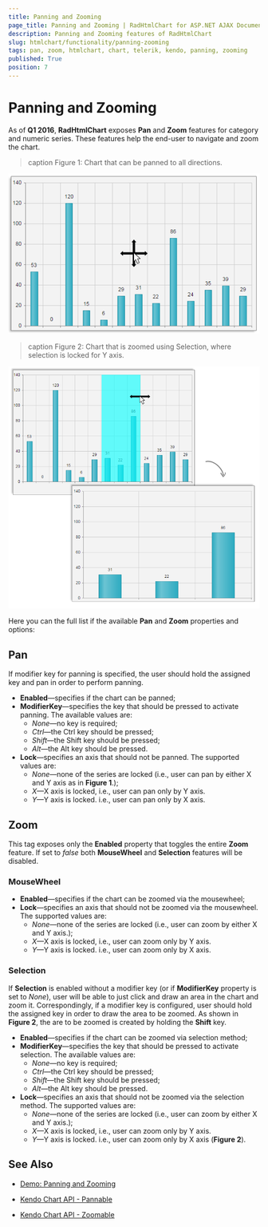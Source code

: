 ```yaml
---
title: Panning and Zooming
page_title: Panning and Zooming | RadHtmlChart for ASP.NET AJAX Documentation
description: Panning and Zooming features of RadHtmlChart
slug: htmlchart/functionality/panning-zooming
tags: pan, zoom, htmlchart, chart, telerik, kendo, panning, zooming
published: True
position: 7
---
```


# Panning and Zooming
As of **Q1 2016**, **RadHtmlChart** exposes **Pan** and **Zoom** features for category and numeric series.  These features help the end-user to navigate and zoom the chart.

>caption Figure 1: Chart that can be panned to all directions.

![](images/HtmlChart-Pan-Lock-None.png)

>caption Figure 2: Chart that is zoomed using Selection, where selection is locked for Y axis.

![](images/HtmlChart-Zoom-Selection.png)

Here you can the full list if the available **Pan** and **Zoom** properties and options:

## Pan

If modifier key for panning is specified, the user should hold the assigned key and pan in order to perform panning.

*   **Enabled**—specifies if the chart can be panned;
*   **ModifierKey**—specifies the key that should be pressed to activate panning. The available values are:
    *   _None_—no key is required;
    *   _Ctrl_—the Ctrl key should be pressed;
    *   _Shift_—the Shift key should be pressed;
    *   _Alt_—the Alt key should be pressed.
*   **Lock**—specifies an axis that should not be panned. The supported values are:
    *   _None_—none of the series are locked (i.e., user can pan by either X and Y axis as in **Figure 1**.);
    *   _X_—X axis is locked, i.e., user can pan only by Y axis.
    *   _Y_—Y axis is locked. i.e., user can pan only by X axis.

## Zoom

This tag exposes only the **Enabled** property that toggles the entire **Zoom** feature. If set to _false_ both **MouseWheel** and **Selection** features will be disabled.

### MouseWheel

*   **Enabled**—specifies if the chart can be zoomed via the mousewheel;
*   **Lock**—specifies an axis that should not be zoomed via the mousewheel. The supported values are:
    *   _None_—none of the series are locked (i.e., user can zoom by either X and Y axis.);
    *   _X_—X axis is locked, i.e., user can zoom only by Y axis.
    *   _Y_—Y axis is locked. i.e., user can zoom only by X axis.

### Selection

If **Selection** is enabled without a modifier key (or if **ModifierKey** property is set to _None_), user will be able to just click and draw an area in the chart and zoom it. Correspondingly, if a modifier key is configured, user should hold the assigned key in order to draw the area to be zoomed. As shown in **Figure 2**, the are to be zoomed is created by holding the **Shift** key.
 
*   **Enabled**—specifies if the chart can be zoomed via selection method;
*   **ModifierKey**—specifies the key that should be pressed to activate selection. The available values are:
    *   _None_—no key is required;
    *   _Ctrl_—the Ctrl key should be pressed;
    *   _Shift_—the Shift key should be pressed;
    *   _Alt_—the Alt key should be pressed.
*   **Lock**—specifies an axis that should not be zoomed via the selection method. The supported values are:
    *   _None_—none of the series are locked (i.e., user can zoom by either X and Y axis.);
    *   _X_—X axis is locked, i.e., user can zoom only by Y axis.
    *   _Y_—Y axis is locked. i.e., user can zoom only by X axis (**Figure 2**).
    
## See Also

* [Demo: Panning and Zooming](http://demos.telerik.com/aspnet-ajax/HtmlChart/Examples/Functionality/Panning-Zooming/DefaultCS.aspx)

* [Kendo Chart API - Pannable](http://docs.telerik.com/KENDO-UI/api/javascript/dataviz/ui/chart#configuration-pannable)

* [Kendo Chart API - Zoomable](http://docs.telerik.com/KENDO-UI/api/javascript/dataviz/ui/chart#configuration-zoomable)
 